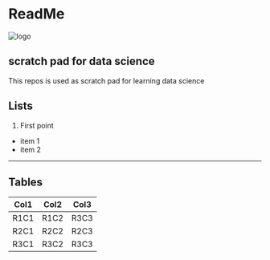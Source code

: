 # ReadMe

![logo](https://static1.squarespace.com/static/5853dd109f7456e64f28ba55/t/588235da579fb3ec78733324/1529314097676/?format=1500w)

## scratch pad for data science

This repos is used as scratch pad for learning data science 

## Lists 

1. First point
  * item 1
  * item 2

---

## Tables

|Col1 | Col2 | Col3 |
|-----|------|------|
|R1C1 | R1C2 | R3C3 |
|R2C1 | R2C2 | R2C3 |
|R3C1 | R3C2 | R3C3 |

